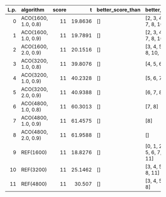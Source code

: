 |   L.p. | algorithm           |   score |       t | better_score_than   | better_t_than                       |
|-------:|:--------------------|--------:|--------:|:--------------------|:------------------------------------|
|      0 | ACO(1600, 1.0, 0.8) |      11 | 19.8636 | []                  | [2, 3, 4, 5, 6, 7, 8, 10, 11]       |
|      1 | ACO(1600, 1.0, 0.9) |      11 | 19.7891 | []                  | [2, 3, 4, 5, 6, 7, 8, 10, 11]       |
|      2 | ACO(1600, 2.0, 0.9) |      11 | 20.1516 | []                  | [3, 4, 5, 6, 7, 8, 10, 11]          |
|      3 | ACO(3200, 1.0, 0.8) |      11 | 39.8076 | []                  | [4, 5, 6, 7, 8]                     |
|      4 | ACO(3200, 1.0, 0.9) |      11 | 40.2328 | []                  | [5, 6, 7, 8]                        |
|      5 | ACO(3200, 2.0, 0.9) |      11 | 40.9388 | []                  | [6, 7, 8]                           |
|      6 | ACO(4800, 1.0, 0.8) |      11 | 60.3013 | []                  | [7, 8]                              |
|      7 | ACO(4800, 1.0, 0.9) |      11 | 61.4575 | []                  | [8]                                 |
|      8 | ACO(4800, 2.0, 0.9) |      11 | 61.9588 | []                  | []                                  |
|      9 | REF(1600)           |      11 | 18.8276 | []                  | [0, 1, 2, 3, 4, 5, 6, 7, 8, 10, 11] |
|     10 | REF(3200)           |      11 | 25.1462 | []                  | [3, 4, 5, 6, 7, 8, 11]              |
|     11 | REF(4800)           |      11 | 30.507  | []                  | [3, 4, 5, 6, 7, 8]                  |